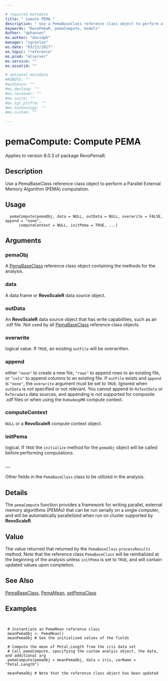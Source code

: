 ```yaml
--- 

# required metadata 
title: " Comute PEMA " 
description: " Use a PemaBaseClass reference class object to perform a Parallel External Memory Algorithm computation. " 
keywords: "RevoPemaR, pemaCompute, models" 
Author: "dphansen"
ms.author: "davidph" 
manager: "cgronlun" 
ms.date: "03/23/2017" 
ms.topic: "reference" 
ms.prod: "mlserver" 
ms.service: "" 
ms.assetid: "" 

# optional metadata 
#ROBOTS: "" 
#audience: "" 
#ms.devlang: "" 
#ms.reviewer: "" 
#ms.suite: "" 
#ms.tgt_pltfrm: "" 
#ms.technology: "" 
#ms.custom: "" 

--- 
```



 # pemaCompute:  Compute PEMA 

 Applies to version 8.0.3 of package RevoPemaR.

 ## Description

Use a PemaBaseClass reference class object to perform a Parallel External Memory Algorithm (PEMA) computation.


 ## Usage

```   
  pemaCompute(pemaObj, data = NULL, outData = NULL, overwrite = FALSE, append = "none",
      computeContext = NULL, initPema = TRUE, ...)

```

 ## Arguments



 ### pemaObj
  A [PemaBaseClass](pemabaseclass.md) reference class object containing the methods for the analysis.  


 ### data
  A data frame or **RevoScaleR** data source object.  


 ### outData
  An **RevoScaleR** data source object that has write capabilities, such as an .xdf file. Not used by all [PemaBaseClass](pemabaseclass.md) reference class objects.  



 ### overwrite
 logical value. If `TRUE`, an existing `outFile` will be overwritten. 



 ### append
 either `"none"` to create a new file, `"rows"` to append rows to an existing file, or `"cols"` to append columns to an existing file. If `outFile` exists and `append` is `"none"`,  the `overwrite` argument must be set to `TRUE`. Ignored when `outData` is not specified or not relevant. You cannot append to `RxTextData` or `RxTeradata` data sources,  and appending is not supported for composite .xdf files or when using the `RxHadoopMR` compute context. 



 ### computeContext
  `NULL` or a **RevoScaleR** compute context object.  



 ### initPema
  logical.  If `TRUE` the `initialize` method for the `pemaObj` object will be called before performing computations.  



 ###  ...
  Other fields in the `PemaBaseClass` class to be utilized in the analysis.  



 ## Details

The `pemaCompute` function provides a framework for writing parallel, external memory
algorithms (PEMAs) that can be run serially on a single computer, and will be automatically
parallelized when run on cluster supported by **RevoScaleR**.


 ## Value

The value returned that returned by the `PemaBaseClass` `processResults` method.
Note that the reference class `PemaBaseClass` will be reinitialized at the beginning
of the analysis unless `initPema` is set to `TRUE`, and will contain updated values upon completion.







 ## See Also

[PemaBaseClass](pemabaseclass.md),
[PemaMean](pemamean.md),
[setPemaClass](setpemaclass.md)

 ## Examples

 ```


  # Instantiate an PemaMean reference class
  meanPemaObj <- PemaMean()
  meanPemaObj # See the initialized values of the fields

  # Compute the mean of Petal.Length from the iris data set
  # Call pemaCompute, specifying the custom analyis object, the data, and additional arg
  pemaCompute(pemaObj = meanPemaObj, data = iris, varName = "Petal.Length")

  meanPemaObj # Note that the reference class object has been updated
```




